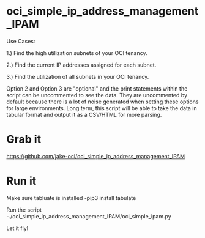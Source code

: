 # oci_simple_ip_address_management_IPAM 
Use Cases:

1.) Find the high utilization subnets of your OCI tenancy.

2.) Find the current IP addresses assigned for each subnet.

3.) Find the utilization of all subnets in your OCI tenancy. 

Option 2 and Option 3 are "optional" and the print statements within the script can be uncommented to see the data. They are uncommented by default because there is a lot of noise generated when setting these options for large environments. Long term, this script will be able to take the data in tabular format and output it as a CSV/HTML for more parsing.

# Grab it
https://github.com/jake-oci/oci_simple_ip_address_management_IPAM

# Run it

Make sure tabluate is installed
-pip3 install tabulate

Run the script
-./oci_simple_ip_address_management_IPAM/oci_simple_ipam.py

Let it fly!
